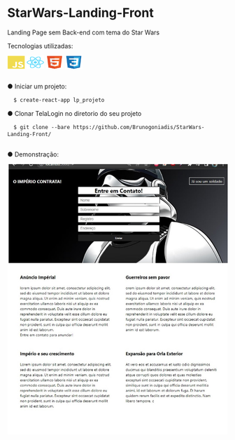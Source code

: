 # StarWars-Landing-Front

Landing Page sem Back-end com tema do Star Wars
<br>

Tecnologias utilizadas:
<div style="display: inline_block">
  <img align="center" alt="Bruno-Js" height="30" width="40" src="https://raw.githubusercontent.com/devicons/devicon/master/icons/javascript/javascript-plain.svg">
  <img align="center" alt="Bruno-React" height="30" width="40" src="https://raw.githubusercontent.com/devicons/devicon/master/icons/react/react-original.svg">
  <img align="center" alt="Bruno-HTML" height="30" width="40" src="https://raw.githubusercontent.com/devicons/devicon/master/icons/html5/html5-original.svg">
  <img align="center" alt="Bruno-CSS" height="30" width="40" src="https://raw.githubusercontent.com/devicons/devicon/master/icons/css3/css3-original.svg">
</div>

<br>


●  Iniciar um projeto:
```bash
  $ create-react-app lp_projeto
```

●  Clonar TelaLogin no diretorio do seu projeto
```
  $ git clone --bare https://github.com/Brunogoniadis/StarWars-Landing-Front/
  
```
● Demonstração:

![image](https://github.com/Brunogoniadis/StarWars-Landing-Front/blob/main/Print%202022-08-19%20at%2001.07.09.jpg)
